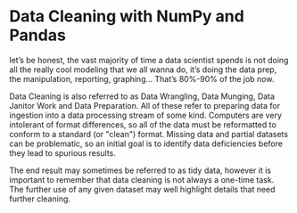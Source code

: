 # Data Cleaning with NumPy and Pandas
let’s be honest, the vast majority of time a data scientist spends is not doing all the really cool modeling that we all wanna do, it’s doing the data prep, the manipulation, reporting, graphing… That’s 80%-90% of the job now.

Data Cleaning is also referred to as Data Wrangling, Data Munging, Data Janitor Work and Data Preparation. All of these refer to preparing data for ingestion into a data processing stream of some kind. Computers are very intolerant of format differences, so all of the data must be reformatted to conform to a standard (or "clean") format. Missing data and partial datasets can be problematic, so an initial goal is to identify data deficiencies before they lead to spurious results.

The end result may sometimes be referred to as tidy data, however it is important to remember that data cleaning is not always a one-time task. The further use of any given dataset may well highlight details that need further cleaning.
